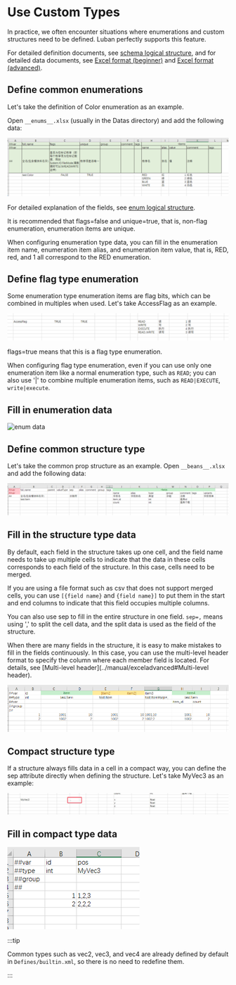 # Use Custom Types

In practice, we often encounter situations where enumerations and custom structures need to be defined. Luban perfectly supports this feature.

For detailed definition documents, see [schema logical structure](../manual/schema), and for detailed data documents, see [Excel format (beginner)](../manual/excel) and [Excel format (advanced)](../manual/exceladvanced).

## Define common enumerations

Let's take the definition of Color enumeration as an example.

Open `__enums__.xlsx` (usually in the Datas directory) and add the following data:

![color](/img/define_color.jpg)

For detailed explanation of the fields, see [enum logical structure](../manual/schema#enum).

It is recommended that flags=false and unique=true, that is, non-flag enumeration, enumeration items are unique.

When configuring enumeration type data, you can fill in the enumeration item name, enumeration item alias, and enumeration item value, that is, RED, red, and 1 all correspond to the RED enumeration.

## Define flag type enumeration

Some enumeration type enumeration items are flag bits, which can be combined in multiples when used. Let's take AccessFlag as an example.

![color](/img/define_accessflag.jpg)

flags=true means that this is a flag type enumeration.

When configuring flag type enumeration, even if you can use only one enumeration item like a normal enumeration type, such as `READ`; you can also use '|' to combine multiple enumeration items, such as `READ|EXECUTE`, `write|execute`.

## Fill in enumeration data

![enum data](/img/cases/enum.jpg)

## Define common structure type

Let's take the common prop structure as an example. Open `__beans__.xlsx` and add the following data:

![item](/img/define_item.jpg)

## Fill in the structure type data

By default, each field in the structure takes up one cell, and the field name needs to take up multiple cells to indicate that the data in these cells corresponds to each field of the structure. In this case, cells need to be merged.

If you are using a file format such as csv that does not support merged cells, you can use `[{field name}` and `{field name}]` to put them in the start and end columns to indicate that this field occupies multiple columns.

You can also use sep to fill in the entire structure in one field. `sep=,` means using ',' to split the cell data, and the split data is used as the field of the structure.

When there are many fields in the structure, it is easy to make mistakes to fill in the fields continuously. In this case, you can use the multi-level header format to specify the column where each member field is located. For details, see [Multi-level header](../manual/exceladvanced#Multi-level header).

![item](/img/use_item.jpg)

## Compact structure type

If a structure always fills data in a cell in a compact way, you can define the sep attribute directly when defining the structure. Let's take MyVec3 as an example:

![item](/img/define_vec3.jpg)

## Fill in compact type data

![item](/img/use_vec3.jpg)

:::tip

Common types such as vec2, vec3, and vec4 are already defined by default in `Defines/builtin.xml`, so there is no need to redefine them.

:::
